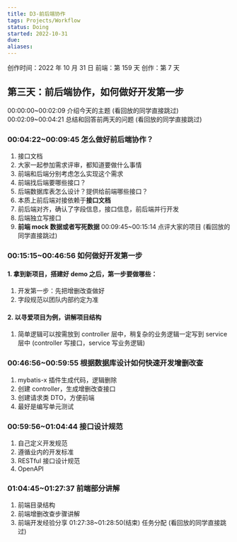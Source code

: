 ```yaml
---
title: D3-前后端协作
tags: Projects/Workflow
status: Doing
started: 2022-10-31
due: 
aliases: 
---
```

创作时间：2022 年 10 月 31 日
前端：第 159 天 
创作：第 7 天
## **第三天：前后端协作，如何做好开发第一步**
00:00:00~00:02:09 介绍今天的主题 (看回放的同学直接跳过)
00:02:09~00:04:21 总结和回答前两天的问题 (看回放的同学直接跳过)
### 00:04:22~00:09:45 怎么做好前后端协作？
1. 接口文档
2. 大家一起参加需求评审，都知道要做什么事情
3. 前端和后端分别考虑怎么实现这个需求
4. 前端找后端要哪些接口？
5. 后端数据库表怎么设计？提供给前端哪些接口？
6. 本质上前后端对接依赖于**接口文档**
7. 前后端对齐，确认了字段信息，接口信息，前后端并行开发
8. 后端独立写接口
9. **前端 mock 数据或者写死数据**
00:09:45~00:15:14 点评大家的项目 (看回放的同学直接跳过)
### 00:15:15~00:46:56 如何做好开发第一步
#### 1. 拿到新项目，搭建好 demo 之后，第一步要做哪些：
1. 开发第一步：先把增删改查做好
2. 字段规范以团队内部约定为准
#### 2. 以寻爱项目为例，讲解项目结构
1. 简单逻辑可以按需放到 controller 层中，稍复杂的业务逻辑一定写到 service 层中 (controller 写接口，service 写业务逻辑)
### 00:46:56~00:59:55 根据数据库设计如何快速开发增删改查
1. mybatis-x 插件生成代码，逻辑删除
2. 创建 controller，生成增删改查接口
3. 创建请求类 DTO，方便前端
4. 最好是编写单元测试
### 00:59:56~01:04:44 接口设计规范
1. 自己定义开发规范
2. 遵循业内的开发标准
3. RESTful 接口设计规范
4. OpenAPI
### 01:04:45~01:27:37 前端部分讲解
1. 前端目录结构
2. 前端增删改查步骤讲解
3. 前端开发经验分享
01:27:38~01:28:50(结束) 任务分配 (看回放的同学直接跳过)
